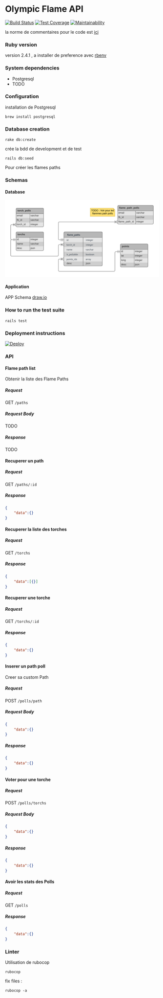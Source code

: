 # Olympic Flame API

[![Build Status](https://travis-ci.org/zelazna/olympic_flame_api.svg?branch=master)](https://travis-ci.org/zelazna/olympic_flame_api)
[![Test Coverage](https://api.codeclimate.com/v1/badges/cc1b371261ea4e99a91a/test_coverage)](https://codeclimate.com/github/zelazna/olympic_flame_api/test_coverage)
[![Maintainability](https://api.codeclimate.com/v1/badges/cc1b371261ea4e99a91a/maintainability)](https://codeclimate.com/github/zelazna/olympic_flame_api/maintainability)

la norme de commentaires pour le code est [ici](https://gist.github.com/chetan/1827484)

### Ruby version

version 2.4.1 , a installer de preference avec [rbenv](https://github.com/rbenv/rbenv)

### System dependencies

* Postgresql
* TODO

### Configuration

installation de Postgresql

```shell
brew install postgresql
```

### Database creation

```shell
rake db:create
```

crée la bdd de development et de test

```shell
rails db:seed
```

Pour créer les flames paths

### Schemas

#### Database
![BDD SCHEMA](./images/bdd_schema.png)

#### Application

APP Schema [draw.io](https://www.draw.io/#Hzelazna%2Folympic_flame_api%2Fmaster%2Fapp_schema.xml)

### How to run the test suite

```shell
rails test
```

### Deployment instructions

[![Deploy](https://www.herokucdn.com/deploy/button.svg)](https://heroku.com/deploy)

### API


#### Flame path list

Obtenir la liste des Flame Paths

##### Request

GET `/paths`

##### Request Body

TODO

##### Response

TODO



#### Recuperer un path

##### Request

GET `/paths/:id`

##### Response

```json
{
    "data":{}
}
```



#### Recuperer la liste des torches

##### Request

GET `/torchs`

##### Response

```json
{
    "data":[{}]
}
```



#### Recuperer une torche

##### Request

GET `/torchs/:id`

##### Response

```json
{
    "data":{}
}
```



#### Inserer un path poll

Creer sa custom Path

##### Request

POST `/polls/path`

##### Request Body

```json
{
    "data":{}
}
```

##### Response

```json
{
    "data":{}
}
```



#### Voter pour une torche

##### Request

POST `/polls/torchs`

##### Request Body

```json
{
    "data":{}
}
```

##### Response

```json
{
    "data":{}
}
```



#### Avoir les stats des Polls

##### Request

GET `/polls`


##### Response

```json
{
    "data":{}
}
```



### Linter

Utilisation de rubocop

```shell
rubocop
```

fix files :

```shell
rubocop -a
```